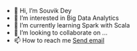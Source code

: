 - 👋 Hi, I’m Souvik Dey
- 👀 I’m interested in Big Data Analytics
- 🌱 I’m currently learning Spark with Scala
- 💞️ I’m looking to collaborate on ...
- 📫 How to reach me <a href="mailto:souvikdey9510@gmail.com">Send email</a>

<!---
SouvikDey9510/SouvikDey9510 is a ✨ special ✨ repository because its `README.md` (this file) appears on your GitHub profile.
You can click the Preview link to take a look at your changes.
--->
